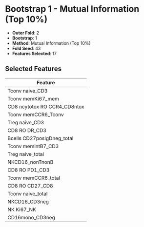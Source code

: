 # Bootstrap 1 - Mutual Information (Top 10%)

- **Outer Fold**: 2
- **Bootstrap**: 1
- **Method**: Mutual Information (Top 10%)
- **Fold Seed**: 43
- **Features Selected**: 17

## Selected Features

| Feature |
|---------|
| Tconv naive_CD3 |
| Tconv memKi67_mem |
| CD8 ncytotox RO CCR4_CD8ntox |
| Tconv memCCR6_Tconv |
| Treg naive_CD3 |
| CD8 RO DR_CD3 |
| Bcells CD27posIgDneg_total |
| Tconv memintB7_CD3 |
| Treg naive_total |
| NKCD16_nonTnonB |
| CD8 RO PD1_CD3 |
| Tconv memCCR6_total |
| CD8 RO CD27_CD8 |
| Tconv naive_total |
| NKCD16_CD3neg |
| NK Ki67_NK |
| CD16mono_CD3neg |
